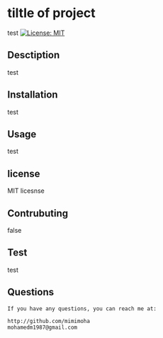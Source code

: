 # tiltle of project
test
[![License: MIT](https://img.shields.io/badge/License-MIT-yellow.svg)](https://opensource.org/licenses/MIT)

## Desctiption 
test
## Installation
test
## Usage
test
## license
MIT licesnse
## Contrubuting
false
## Test 
test
## Questions 
    If you have any questions, you can reach me at:
    
    http://github.com/mimimoha
    mohamedm1987@gmail.com